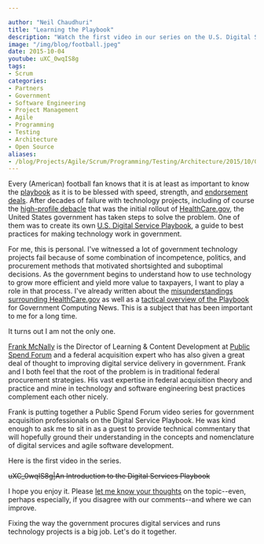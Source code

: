 ```yaml
---

author: "Neil Chaudhuri"
title: "Learning the Playbook"
description: "Watch the first video in our series on the U.S. Digital Service Playbook."
image: "/img/blog/football.jpeg"
date: 2015-10-04
youtube: uXC_0wqIS8g
tags:
- Scrum
categories: 
- Partners
- Government
- Software Engineering
- Project Management
- Agile
- Programming
- Testing
- Architecture
- Open Source
aliases: 
- /blog/Projects/Agile/Scrum/Programming/Testing/Architecture/2015/10/04/learning-the-playbook
---
```


Every (American) football fan knows that it is at least as important to know the [playbook](http://img.bleacherreport.net/img/article/media_slots/photos/001/558/123/0ce00cf13e22c6413c4ef2b397b39901_crop_exact.png?w=650&h=433&q=85)
as it is to be blessed with speed, strength, and [endorsement deals](https://www.youtube.com/watch?v=4FlwJwL6kdo). After decades
of failure with technology projects, including of course the [high-profile debacle](http://arstechnica.com/information-technology/2013/10/the-seven-deadly-sins-of-healthcare-gov/) 
that was the initial rollout of [HealthCare.gov](https://www.healthcare.gov/), the United States government has taken steps 
to solve the problem. One of them was to create its own
[U.S. Digital Service Playbook](https://playbook.cio.gov/), a guide to best practices for making technology work in government.

For me, this is personal. I've witnessed a lot of government technology projects fail because of some combination of incompetence, politics, and 
procurement methods that motivated shortsighted and suboptimal decisions. As the government begins to understand how to use 
technology to grow more efficient and yield more value to taxpayers, I want to play a role in that process. I've already written 
about the [misunderstandings surrounding HealthCare.gov](/blog/dont-go-chasing-waterfall) 
as well as a [tactical overview of the Playbook](http://gcn.com/articles/2014/09/10/digital-services-playbook-tactics.aspx) 
for Government Computing News. This is a subject that has been important to me for a long time.

It turns out I am not the only one.

[Frank McNally](https://twitter.com/NecessitysChild) is the Director of Learning & Content Development at 
[Public Spend Forum](http://publicspendforum.net/) and a federal acquisition expert who has also given a great deal of thought 
to improving digital service delivery in government. Frank and I both feel that the root of the problem
is in traditional federal procurement strategies. His vast expertise in federal acquisition theory and 
practice and mine in technology and software engineering best practices complement each other nicely. 

Frank is putting together a Public Spend Forum video series for government acquisition professionals on the Digital Service Playbook. 
He was kind enough to ask me to sit in as a guest to provide technical commentary that will hopefully ground their understanding in 
the concepts and nomenclature of digital services and agile software development. 
 
Here is the first video in the series.

~~uXC_0wqIS8g|An Introduction to the Digital Services Playbook~~


I hope you enjoy it. Please [let me know your thoughts](/contact) on the topic--even, perhaps especially, if you disagree 
with our comments--and where we can improve. 

Fixing the way the government procures digital services and runs technology projects is a big job. Let's do it together.


